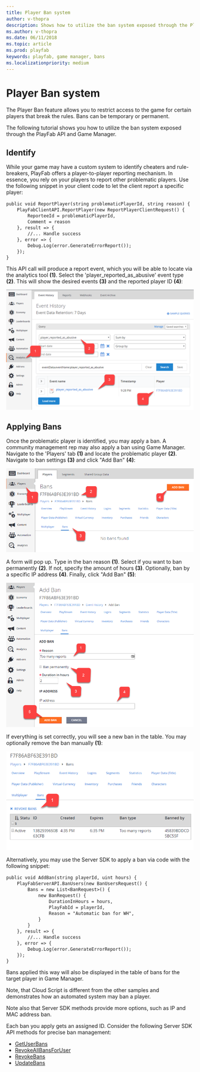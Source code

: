 ```yaml
---
title: Player Ban system
author: v-thopra
description: Shows how to utilize the ban system exposed through the PlayFab API and Game Manager.
ms.author: v-thopra
ms.date: 06/11/2018
ms.topic: article
ms.prod: playfab
keywords: playfab, game manager, bans
ms.localizationpriority: medium
---
```


# Player Ban system

The Player Ban feature allows you to restrict access to the game for certain players that break the rules. Bans can be temporary or permanent.

The following tutorial shows you how to utilize the ban system exposed through the PlayFab API and Game Manager.

## Identify

While your game may have a custom system to identify cheaters and rule-breakers, PlayFab offers a player-to-player reporting mechanism. In essence, you rely on your players to report other problematic players. Use the following snippet in your client code to let the client report a specific player:

```chsarp
public void ReportPlayer(string problematicPlayerId, string reason) {
    PlayFabClientAPI.ReportPlayer(new ReportPlayerClientRequest() {
        ReporteeId = problematicPlayerId,
        Comment = reason
    }, result => {
        //... Handle success
    }, error => {
        Debug.Log(error.GenerateErrorReport());
    });
}
```

This API call will produce a report event, which you will be able to locate via the analytics tool **(1)**. Select the 'player_reported_as_abusive' event type **(2)**. This will show the desired events **(3)** and the reported player ID **(4)**:

![Game Manager - Analytics - Event History](media/tutorials/game-manager-event-history-player-reported-as-abusive.png)  

## Applying Bans

Once the problematic player is identified, you may apply a ban. A community management rep may also apply a ban using Game Manager. Navigate to the 'Players' tab **(1)** and locate the problematic player **(2)**. Navigate to ban settings **(3)** and click "Add Ban" **(4)**:

![Game Manager - Players - Bans](media/tutorials/game-manager-players-bans.png)  

A form will pop up. Type in the ban reason **(1)**. Select if you want to ban permanently **(2)**. If not, specify the amount of hours **(3)**. Optionally, ban by a specific IP address **(4)**. Finally, click "Add Ban" **(5)**:

![Game Manager - Players - Add Ban](media/tutorials/game-manager-players-add-ban.png)  

If everything is set correctly, you will see a new ban in the table. You may optionally remove the ban manually **(1)**:

![Game Manager - Players - Bans - Revoke Ban](media/tutorials/game-manager-players-bans-revoke-ban.png)  

Alternatively, you may use the Server SDK to apply a ban via code with the following snippet:

```chsarp
public void AddBan(string playerId, uint hours) {
    PlayFabServerAPI.BanUsers(new BanUsersRequest() {
        Bans = new List<BanRequest>() {
            new BanRequest() {
                DurationInHours = hours,
                PlayFabId = playerId,
                Reason = "Automatic ban for WH",
            }
        }
    }, result => {
        //... Handle success
    }, error => {
        Debug.Log(error.GenerateErrorReport());
    });
}
```

Bans applied this way will also be displayed in the table of bans for the target player in Game Manager.

Note, that Cloud Script is different from the other samples and demonstrates how an automated system may ban a player.

Note also that Server SDK methods provide more options, such as IP and MAC address ban.

Each ban you apply gets an assigned ID. Consider the following Server SDK API methods for precise ban management:

- [GetUserBans](xref:titleid.playfabapi.com.server.accountmanagement.getuserbans)
- [RevokeAllBansForUser](xref:titleid.playfabapi.com.server.accountmanagement.revokeallbansforuser)
- [RevokeBans](xref:titleid.playfabapi.com.server.accountmanagement.revokebans)
- [UpdateBans](xref:titleid.playfabapi.com.server.accountmanagement.updatebans)
